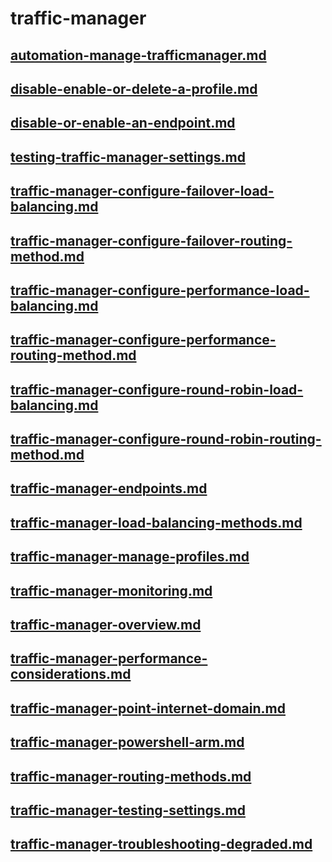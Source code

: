 # traffic-manager
## [automation-manage-trafficmanager.md](automation-manage-trafficmanager.md)
## [disable-enable-or-delete-a-profile.md](disable-enable-or-delete-a-profile.md)
## [disable-or-enable-an-endpoint.md](disable-or-enable-an-endpoint.md)
## [testing-traffic-manager-settings.md](testing-traffic-manager-settings.md)
## [traffic-manager-configure-failover-load-balancing.md](traffic-manager-configure-failover-load-balancing.md)
## [traffic-manager-configure-failover-routing-method.md](traffic-manager-configure-failover-routing-method.md)
## [traffic-manager-configure-performance-load-balancing.md](traffic-manager-configure-performance-load-balancing.md)
## [traffic-manager-configure-performance-routing-method.md](traffic-manager-configure-performance-routing-method.md)
## [traffic-manager-configure-round-robin-load-balancing.md](traffic-manager-configure-round-robin-load-balancing.md)
## [traffic-manager-configure-round-robin-routing-method.md](traffic-manager-configure-round-robin-routing-method.md)
## [traffic-manager-endpoints.md](traffic-manager-endpoints.md)
## [traffic-manager-load-balancing-methods.md](traffic-manager-load-balancing-methods.md)
## [traffic-manager-manage-profiles.md](traffic-manager-manage-profiles.md)
## [traffic-manager-monitoring.md](traffic-manager-monitoring.md)
## [traffic-manager-overview.md](traffic-manager-overview.md)
## [traffic-manager-performance-considerations.md](traffic-manager-performance-considerations.md)
## [traffic-manager-point-internet-domain.md](traffic-manager-point-internet-domain.md)
## [traffic-manager-powershell-arm.md](traffic-manager-powershell-arm.md)
## [traffic-manager-routing-methods.md](traffic-manager-routing-methods.md)
## [traffic-manager-testing-settings.md](traffic-manager-testing-settings.md)
## [traffic-manager-troubleshooting-degraded.md](traffic-manager-troubleshooting-degraded.md)
